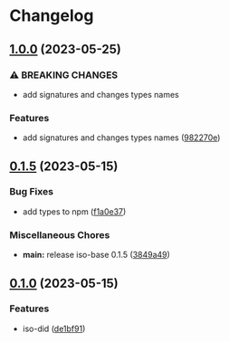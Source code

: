 # Changelog

## [1.0.0](https://github.com/hugomrdias/iso-repo/compare/iso-did-v0.1.5...iso-did-v1.0.0) (2023-05-25)


### ⚠ BREAKING CHANGES

* add signatures and changes types names

### Features

* add signatures and changes types names ([982270e](https://github.com/hugomrdias/iso-repo/commit/982270ec803ad1a1bc3f955c9ce2cf2c1d123a8f))

## [0.1.5](https://github.com/hugomrdias/iso-repo/compare/iso-did-v0.1.0...iso-did-v0.1.5) (2023-05-15)


### Bug Fixes

* add types to npm ([f1a0e37](https://github.com/hugomrdias/iso-repo/commit/f1a0e3782d3f48afd299917334a9d2d9d82a6275))


### Miscellaneous Chores

* **main:** release iso-base 0.1.5 ([3849a49](https://github.com/hugomrdias/iso-repo/commit/3849a49eb867fbdaf3ed95173144b448d4a42f4c))

## [0.1.0](https://github.com/hugomrdias/iso-repo/compare/iso-did-v0.0.1...iso-did-v0.1.0) (2023-05-15)


### Features

* iso-did ([de1bf91](https://github.com/hugomrdias/iso-repo/commit/de1bf9141e04c967da353cf7ef59aa072017747a))
